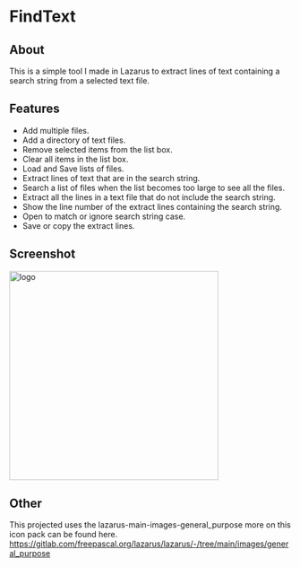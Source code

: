 # FindText

## About
This is a simple tool I made in Lazarus to extract lines of text containing a search string from a selected text file.

## Features
-	Add multiple files.
-	Add a directory of text files.
-	Remove selected items from the list box.
-	Clear all items in the list box.
-	Load and Save lists of files.
-	Extract lines of text that are in the search string.
-	Search a list of files when the list becomes too large to see all the files.
-	Extract all the lines in a text file that do not include the search string.
-	Show the line number of the extract lines containing the search string.
-	Open to match or ignore search string case.
-	Save or copy the extract lines.

## Screenshot

<img width="373" alt="logo" src="https://user-images.githubusercontent.com/17520035/221300635-7426f8bf-9972-4721-864f-53be9136c741.png">

## Other

This projected uses the lazarus-main-images-general_purpose more on this icon pack can be found here.
https://gitlab.com/freepascal.org/lazarus/lazarus/-/tree/main/images/general_purpose
